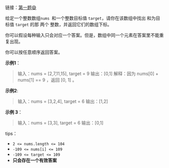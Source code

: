 链接：[第一题😄](https://leetcode.cn/problems/two-sum/)

给定一个整数数组`nums `和一个整数目标值 `target`，请你在该数组中找出 和为目标值 `target`  的那 两个 整数，并返回它们的数组下标。

你可以假设每种输入只会对应一个答案。但是，数组中同一个元素在答案里不能重复出现。

你可以按任意顺序返回答案。



**示例1**：

> 输入：nums = [2,7,11,15], target = 9
> 输出：[0,1]
> 解释：因为 nums[0] + nums[1] == 9 ，返回 [0, 1] 。



**示例2**:

> 输入：nums = [3,2,4], target = 6
> 输出：[1,2]

**示例 3**：

> 输入：nums = [3,3], target = 6
> 输出：[0,1]



tips：

- `2 <= nums.length <= 104`
- `-109 <= nums[i] <= 109`
- `-109 <= target <= 109`
- **只会存在一个有效答案**